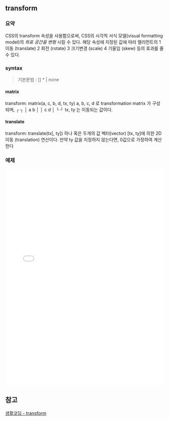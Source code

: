 ## transform

### 요약
CSS의 transform 속성을 사용함으로써, CSS의 시각적 서식 모델(visual formatting model)의 *좌표 공간을 변형* 시킬 수 있다. 해당 속성에 지정된 값에 따라 엘리먼트의
1 이동 (translate)
2 회전 (rotate)
3 크기변경 (scale)
4 기울임 (skew) 등의 효과를 줄 수 있다.

### syntax
> 기본문법 : <transform-fuction> [<transform-function>] * | none

#### matrix
  transform: matrix(a, c, b, d, tx, ty)
  a, b, c, d 로 transformation matrix 가 구성되며,
  ┌     ┐
  │ a b │
  │ c d │
  └     ┘
  tx, ty 는 이동되는 값이다.

#### translate
  transform:  translate(tx[, ty]) 하나 혹은 두개의 <length> 값
  벡터(vector) [tx, ty]에 의한 2D 이동 (translation) 연산이다. 만약 ty 값을 지정하지 않는다면, 0값으로 가정하여 계산한다


### 예제

<iframe height='685' scrolling='no' title='Css3 Transform' src='//codepen.io/vineethtr/embed/XKKEgM/?height=685&theme-id=0&default-tab=result&embed-version=2' frameborder='no' allowtransparency='true' allowfullscreen='true' style='width: 100%;'>See the Pen <a href='http://codepen.io/vineethtr/pen/XKKEgM/'>Css3 Transform</a> by Vineeth.TR (<a href='http://codepen.io/vineethtr'>@vineethtr</a>) on <a href='http://codepen.io'>CodePen</a>.
</iframe>


## 참고
[생활코딩 - transform](https://opentutorials.org/course/2418/13684)
